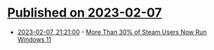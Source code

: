 # [Published on 2023-02-07](index.md)

* [2023-02-07, 21:21:00](https://tech.slashdot.org/story/23/02/07/1753257/more-than-30-of-steam-users-now-run-windows-11?utm_source=rss1.0mainlinkanon&utm_medium=feed) - [More Than 30% of Steam Users Now Run Windows 11](https://tech.slashdot.org/story/23/02/07/1753257/more-than-30-of-steam-users-now-run-windows-11?utm_source=rss1.0mainlinkanon&utm_medium=feed)
